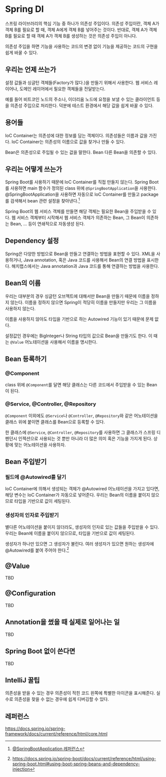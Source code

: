 # Spring DI

스프링 라이브러리의 핵심 기능 중 하나가 의존성 주입이다. 의존성
주입이란, 객체 A가 객체 B를 필요로 할 때, 객체 A에게 객체 B를 넣어주는
것이다. 반대로, 객체 A가 객체 B를 필요로 할 때 객체 A가 객체 B를
생성하는 것은 의존성 주입이 아니다.

의존성 주입을 하면 기능을 사용하는 코드의 변경 없이 기능을 제공하는
코드의 구현을 쉽게 바꿀 수 있다.

## 우리는 언제 쓰는가

설정 값들과 싱글턴 객체들(Factory가 많다.)을 만들기 위해서 사용한다.
웹 서비스 레이어나, 도메인 레이어에서 필요한 객체들을 전달받는다.

예를 들어 비트코인 노드의 주소나, 이더리움 노드에 요청을 보낼 수 있는
클라이언트 등을 의존성 주입으로 처리한다. 덕분에 테스트 환경에서 해당
값을 쉽게 바꿀 수 있다.

## 용어들

IoC Container는 의존성에 대한 정보를 담는 객체이다. 의존성들은 이름과
값을 가진다. IoC Container는 의존성의 이름으로 값을 찾거나 만들 수 있다.

Bean은 의존성으로 주입될 수 있는 겂을 말한다. Bean 다른 Bean을 의존할
수 있다.

## 우리는 어떻게 쓰는가

Spring Boot를 사용하기 때문에 IoC Container를 직접 만들지 않는다.
Spring Boot를 사용하면 main 함수가 정의된 class 위에
`@SpringBootApplication`을 사용한다. @SpringBootApplication을 사용하면
자동으로 IoC Container를 만들고 package를 검색해서 bean 관련 설정을
찾아낸다.[^spring-boot-application]

[^spring-boot-application]: [@SpringBootApplication 레퍼런스](https://docs.spring.io/spring-boot/docs/current/reference/html/using-spring-boot.html#using-boot-using-springbootapplication-annotation)

Spring Boot의 웹 서비스 객체를 만들면 해당 객체는 필요한 Bean을
주입받을 수 있다. 웹 서비스 객체부터 시작해서 웹 서비스 객체가
의존하는 Bean, 그 Bean이 의존하는 Bean, ... 등이 연쇄적으로 자동생성
된다.

## Dependency 설정

Spring은 다양한 방법으로 Bean을 만들고 연결하는 방법을 표현할 수 있다.
XML을 사용하거나, Java annotation, 혹은 Java 코드를 사용해서 Bean의
연결 방법을 표시한다. 해치랩스에서는 Java annotation과 Java 코드를
통해 연결하는 방법을 사용한다.

## Bean의 이름

우리는 대부분의 경우 싱글턴 오브젝트에 대해서만 Bean을 만들기 때문에
이름을 정하지 않는다. 이름을 정하지 않으면 Spring이 적당히 이름을
만들지만 우리는 그 이름을 사용하지 않는다.

이름을 사용하지 않아도 타입을 기반으로 하는 Autowired 기능이 있기
때문에 문제 앖다.

설정값인 경우에는 BigInteger나 String 타입의 값으로 Bean을 만들기도 한다.
이 때는 `@Value` 어노테이션을 사용해서 이름을 명시한다.

## Bean 등록하기

### @Component

class 위에 `@Component`를 달면 해당 클래스는 다른 코드에서 주입받을 수
있는 Bean이 된다.

### @Service, @Controller, @Repository

`@Component` 이외에도 `@Service`나 `@Controller`, `@Repository`와 같은
어노테이션을 클래스 위에 붙이면 클래스를 Bean으로 등록할 수 있다.

한 클래스에 `@Service`, `@Controller`, `@Repository`를 사용하면 그
클래스가 스프링 디펜던시 인젝션으로 사용되는 것 뿐만 아니라 더 많은
의미 혹은 기능을 가지게 된다. 상황에 맞는 어노테이션을 사용하자.

## Bean 주입받기

### 필드에 @Autowired를 달기

IoC Container에 의해서 생성되는 객체가 @Autowired 어노테이션을 가지고
있다면, 해당 변수는 IoC Container가 자동으로 넣어준다. 우리는 Bean의
이름을 붙이지 않으므로 타입을 기반으로 값이 세팅된다.

### 생성자의 인자로 주입받기

별다른 어노테이션을 붙이지 않더라도, 생성자의 인자로 있는 값들을
주입받을 수 있다. 우리는 Bean에 이름을 붙이지 않으므로, 타입을
기반으로 값이 세팅된다.

생성자가 하나만 있으면 그 생성자가 불린다. 여러 생성자가 있으면 원하는
생성자에 @Autowired를 붙여 주어야 한다.[^constructor-one-or-autowired]

[^constructor-one-or-autowired]: <https://docs.spring.io/spring-boot/docs/current/reference/html/using-spring-boot.html#using-boot-spring-beans-and-dependency-injection>

## @Value

TBD

## @Configuration

TBD

## Annotation을 썼을 때 실제로 일어나는 일

TBD

## Spring Boot 없이 쓴다면

TBD

## IntelliJ 꿀팁

의존성을 받을 수 있는 경우 의존성이 적힌 코드 왼쪽에 특별한 아이콘을
표시해준다. 실수로 의존성을 찾을 수 없는 경우에 쉽게 디버깅할 수 있다.

## 레퍼런스

<https://docs.spring.io/spring-framework/docs/current/reference/html/core.html>
